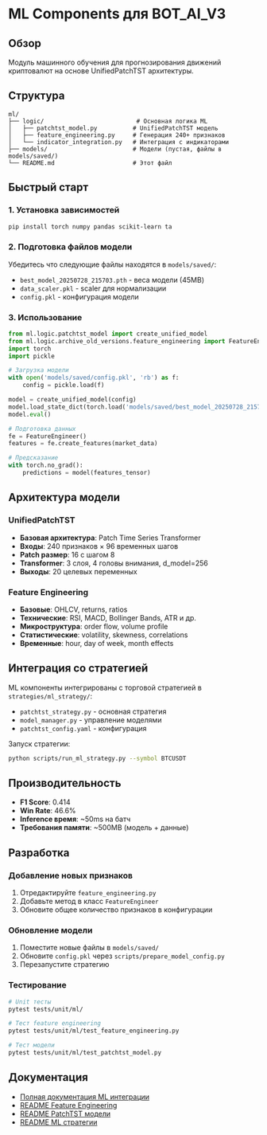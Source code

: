 # ML Components для BOT_AI_V3

## Обзор

Модуль машинного обучения для прогнозирования движений криптовалют на основе UnifiedPatchTST архитектуры.

## Структура

```
ml/
├── logic/                          # Основная логика ML
│   ├── patchtst_model.py          # UnifiedPatchTST модель
│   ├── feature_engineering.py     # Генерация 240+ признаков
│   └── indicator_integration.py   # Интеграция с индикаторами
├── models/                        # Модели (пустая, файлы в models/saved/)
└── README.md                      # Этот файл
```

## Быстрый старт

### 1. Установка зависимостей

```bash
pip install torch numpy pandas scikit-learn ta
```

### 2. Подготовка файлов модели

Убедитесь что следующие файлы находятся в `models/saved/`:

- `best_model_20250728_215703.pth` - веса модели (45MB)
- `data_scaler.pkl` - scaler для нормализации
- `config.pkl` - конфигурация модели

### 3. Использование

```python
from ml.logic.patchtst_model import create_unified_model
from ml.logic.archive_old_versions.feature_engineering import FeatureEngineer
import torch
import pickle

# Загрузка модели
with open('models/saved/config.pkl', 'rb') as f:
    config = pickle.load(f)

model = create_unified_model(config)
model.load_state_dict(torch.load('models/saved/best_model_20250728_215703.pth'))
model.eval()

# Подготовка данных
fe = FeatureEngineer()
features = fe.create_features(market_data)

# Предсказание
with torch.no_grad():
    predictions = model(features_tensor)
```

## Архитектура модели

### UnifiedPatchTST

- **Базовая архитектура**: Patch Time Series Transformer
- **Входы**: 240 признаков × 96 временных шагов
- **Patch размер**: 16 с шагом 8
- **Transformer**: 3 слоя, 4 головы внимания, d_model=256
- **Выходы**: 20 целевых переменных

### Feature Engineering

- **Базовые**: OHLCV, returns, ratios
- **Технические**: RSI, MACD, Bollinger Bands, ATR и др.
- **Микроструктура**: order flow, volume profile
- **Статистические**: volatility, skewness, correlations
- **Временные**: hour, day of week, month effects

## Интеграция со стратегией

ML компоненты интегрированы с торговой стратегией в `strategies/ml_strategy/`:

- `patchtst_strategy.py` - основная стратегия
- `model_manager.py` - управление моделями
- `patchtst_config.yaml` - конфигурация

Запуск стратегии:

```bash
python scripts/run_ml_strategy.py --symbol BTCUSDT
```

## Производительность

- **F1 Score**: 0.414
- **Win Rate**: 46.6%
- **Inference время**: ~50ms на батч
- **Требования памяти**: ~500MB (модель + данные)

## Разработка

### Добавление новых признаков

1. Отредактируйте `feature_engineering.py`
2. Добавьте метод в класс `FeatureEngineer`
3. Обновите общее количество признаков в конфигурации

### Обновление модели

1. Поместите новые файлы в `models/saved/`
2. Обновите `config.pkl` через `scripts/prepare_model_config.py`
3. Перезапустите стратегию

### Тестирование

```bash
# Unit тесты
pytest tests/unit/ml/

# Тест feature engineering
pytest tests/unit/ml/test_feature_engineering.py

# Тест модели
pytest tests/unit/ml/test_patchtst_model.py
```

## Документация

- [Полная документация ML интеграции](../docs/ML_INTEGRATION.md)
- [README Feature Engineering](logic/README_FEATURE_ENGINEERING.md)
- [README PatchTST модели](logic/README.md)
- [README ML стратегии](../strategies/ml_strategy/README.md)
